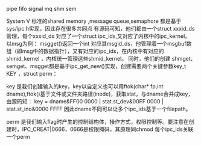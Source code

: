 pipe fifo signal mq shm sem

System V 标准的shared memory ,message queue,semaphore 都是基于sys/ipc.h实现，因此存在很多共同点
有源码可知，他们都由一个struct xxxid_ds 管理，每个xxxid_ds 对应了一个struct ipc_ids,又对应了内核中的ipc_kernel。
以msg为例：
msgget()返回一个int 对应其msgid_ds，他管理着一个msgbuf数组（即msg中的数据指针），又有对应的ipc_ids，在内核中有对应的 shmid_kernel ，内核统一管理这些shmid_kernel。
同时，他们的创建 shmget、semget、msgget都是基于ipc_get_new()实现，创建需要两个关键参数key_t KEY ，struct perm：

key 是我们创建输入的key，key以自定义也可以用ftok(char* fp,int dname),ftok()基于文件或文件夹路径(inode)，获取stat，与dname合并成key，由源码知：
key = dname&FF00 0000 | stat.st_dev&00FF 0000 | stat.st_ino&0000 FFFF 
因此dname不同可以让多个ipc_ids基于一个filepath。

perm 是我们输入flag时产生的控制结构体，操作方式，权限控制等。要注意在创建时，IPC_CREAT|0666，0666是权限掩码，其原理同chmod
每个ipc_ids关联一个perm

